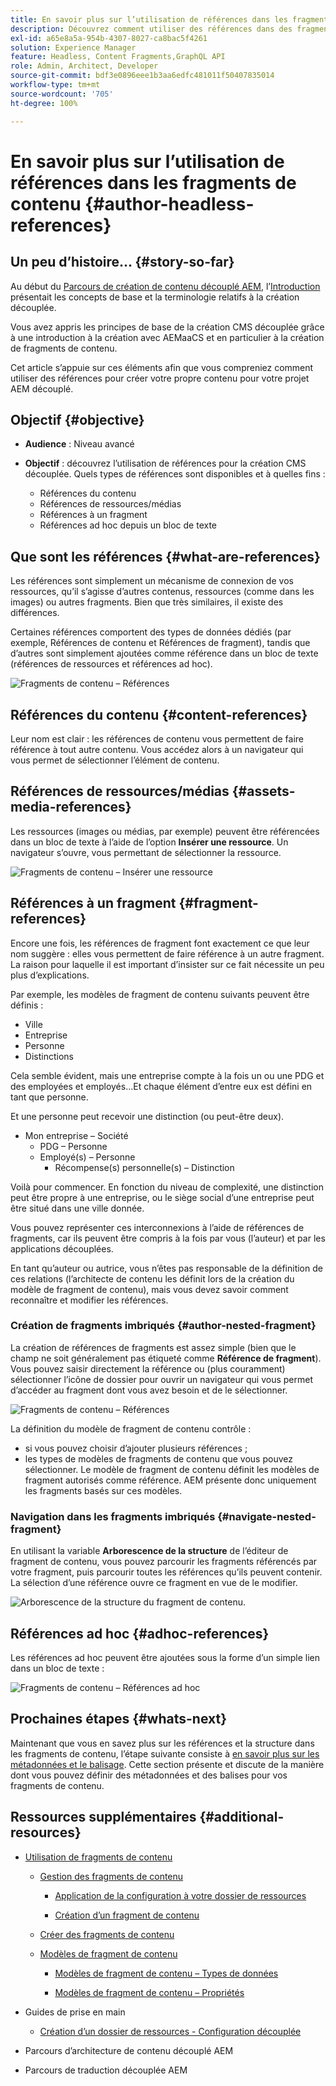 ```yaml
---
title: En savoir plus sur l’utilisation de références dans les fragments de contenu
description: Découvrez comment utiliser des références dans des fragments de contenu pour du contenu, d’autres fragments et d’autres ressources (médias). Découvrez l’importance et le fonctionnement des fragments imbriqués pour la création CMS découplée.
exl-id: a65e8a5a-954b-4307-8027-ca8bac5f4261
solution: Experience Manager
feature: Headless, Content Fragments,GraphQL API
role: Admin, Architect, Developer
source-git-commit: bdf3e0896eee1b3aa6edfc481011f50407835014
workflow-type: tm+mt
source-wordcount: '705'
ht-degree: 100%

---
```


# En savoir plus sur l’utilisation de références dans les fragments de contenu {#author-headless-references}

## Un peu d’histoire… {#story-so-far}

Au début du [Parcours de création de contenu découplé AEM](overview.md), l’[Introduction](introduction.md) présentait les concepts de base et la terminologie relatifs à la création découplée.

Vous avez appris les principes de base de la création CMS découplée grâce à une introduction à la création avec AEMaaCS et en particulier à la création de fragments de contenu.

Cet article s’appuie sur ces éléments afin que vous compreniez comment utiliser des références pour créer votre propre contenu pour votre projet AEM découplé.

## Objectif {#objective}

* **Audience** : Niveau avancé
* **Objectif** : découvrez l’utilisation de références pour la création CMS découplée. Quels types de références sont disponibles et à quelles fins :

   * Références du contenu
   * Références de ressources/médias
   * Références à un fragment
   * Références ad hoc depuis un bloc de texte

## Que sont les références {#what-are-references}

Les références sont simplement un mécanisme de connexion de vos ressources, qu’il s’agisse d’autres contenus, ressources (comme dans les images) ou autres fragments. Bien que très similaires, il existe des différences.

Certaines références comportent des types de données dédiés (par exemple, Références de contenu et Références de fragment), tandis que d’autres sont simplement ajoutées comme référence dans un bloc de texte (références de ressources et références ad hoc).

![Fragments de contenu – Références](/help/sites-cloud/administering/content-fragments/assets/cf-authoring-overview.png)

## Références du contenu {#content-references}

Leur nom est clair : les références de contenu vous permettent de faire référence à tout autre contenu. Vous accédez alors à un navigateur qui vous permet de sélectionner l’élément de contenu.

## Références de ressources/médias {#assets-media-references}

Les ressources (images ou médias, par exemple) peuvent être référencées dans un bloc de texte à l’aide de l’option **Insérer une ressource**. Un navigateur s’ouvre, vous permettant de sélectionner la ressource.

![Fragments de contenu – Insérer une ressource](/help/journey-headless/author/assets/headless-journey-author-references-02.png)

## Références à un fragment {#fragment-references}

Encore une fois, les références de fragment font exactement ce que leur nom suggère : elles vous permettent de faire référence à un autre fragment. La raison pour laquelle il est important d’insister sur ce fait nécessite un peu plus d’explications.

Par exemple, les modèles de fragment de contenu suivants peuvent être définis :

* Ville
* Entreprise
* Personne
* Distinctions

Cela semble évident, mais une entreprise compte à la fois un ou une PDG et des employées et employés…Et chaque élément d’entre eux est défini en tant que personne.

Et une personne peut recevoir une distinction (ou peut-être deux).

* Mon entreprise – Société
   * PDG – Personne
   * Employé(s) – Personne
      * Récompense(s) personnelle(s) – Distinction

Voilà pour commencer. En fonction du niveau de complexité, une distinction peut être propre à une entreprise, ou le siège social d’une entreprise peut être situé dans une ville donnée.

Vous pouvez représenter ces interconnexions à l’aide de références de fragments, car ils peuvent être compris à la fois par vous (l’auteur) et par les applications découplées.

En tant qu’auteur ou autrice, vous n’êtes pas responsable de la définition de ces relations (l’architecte de contenu les définit lors de la création du modèle de fragment de contenu), mais vous devez savoir comment reconnaître et modifier les références.

<!--
![Content Modeling with Content Fragments](/help/journey-headless/developer/assets/headless-modeling-01.png "Content Modeling with Content Fragments")
-->

### Création de fragments imbriqués {#author-nested-fragment}

La création de références de fragments est assez simple (bien que le champ ne soit généralement pas étiqueté comme **Référence de fragment**). Vous pouvez saisir directement la référence ou (plus couramment) sélectionner l’icône de dossier pour ouvrir un navigateur qui vous permet d’accéder au fragment dont vous avez besoin et de le sélectionner.

![Fragments de contenu – Références](/help/journey-headless/author/assets/headless-journey-author-references-03.png)

La définition du modèle de fragment de contenu contrôle :

* si vous pouvez choisir d’ajouter plusieurs références ;
* les types de modèles de fragments de contenu que vous pouvez sélectionner. Le modèle de fragment de contenu définit les modèles de fragment autorisés comme référence. AEM présente donc uniquement les fragments basés sur ces modèles.

### Navigation dans les fragments imbriqués {#navigate-nested-fragment}

En utilisant la variable **Arborescence de la structure** de l’éditeur de fragment de contenu, vous pouvez parcourir les fragments référencés par votre fragment, puis parcourir toutes les références qu’ils peuvent contenir. La sélection d’une référence ouvre ce fragment en vue de le modifier.

![Arborescence de la structure du fragment de contenu.](/help/sites-cloud/administering/content-fragments/assets/cf-authoring-structure-tree.png)

## Références ad hoc {#adhoc-references}

Les références ad hoc peuvent être ajoutées sous la forme d’un simple lien dans un bloc de texte :

![Fragments de contenu – Références ad hoc](/help/journey-headless/author/assets/headless-journey-author-references-04.png)

## Prochaines étapes {#whats-next}

Maintenant que vous en savez plus sur les références et la structure dans les fragments de contenu, l’étape suivante consiste à [en savoir plus sur les métadonnées et le balisage](metadata-tagging.md). Cette section présente et discute de la manière dont vous pouvez définir des métadonnées et des balises pour vos fragments de contenu.

## Ressources supplémentaires {#additional-resources}

* [Utilisation de fragments de contenu](/help/sites-cloud/administering/content-fragments/overview.md)

   * [Gestion des fragments de contenu](/help/sites-cloud/administering/content-fragments/managing.md)

      * [Application de la configuration à votre dossier de ressources](/help/sites-cloud/administering/content-fragments/setup.md#apply-the-configuration-to-your-folder)

      * [Création d’un fragment de contenu](/help/sites-cloud/administering/content-fragments/managing.md#creating-a-content-fragment)

   * [Créer des fragments de contenu](/help/sites-cloud/administering/content-fragments/authoring.md)

   * [Modèles de fragment de contenu](/help/sites-cloud/administering/content-fragments/content-fragment-models.md)

      * [Modèles de fragment de contenu – Types de données](/help/sites-cloud/administering/content-fragments/content-fragment-models.md#data-types)

      * [Modèles de fragment de contenu – Propriétés](/help/sites-cloud/administering/content-fragments/content-fragment-models.md#properties)

* Guides de prise en main
   * [Création d’un dossier de ressources - Configuration découplée](/help/headless/setup/create-assets-folder.md)

* Parcours d’architecture de contenu découplé AEM

* Parcours de traduction découplée AEM
